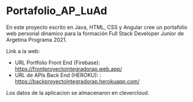 # Portafolio_AP_LuAd
En este proyecto escrito en Java, HTML, CSS y Angular cree un portafolio web personal dinamico para la formación Full Stack Developer Junior de Argetina Programa 2021.

Link a la web: 
- URL Portfolio Front End (Firebase): https://frontproyectointegradorap.web.app/
- URL de APIs Back End (HEROKU): : https://backproyectointegradorap.herokuapp.com/

Los datos de la aplicacion se almacenaron en clevercloud.

